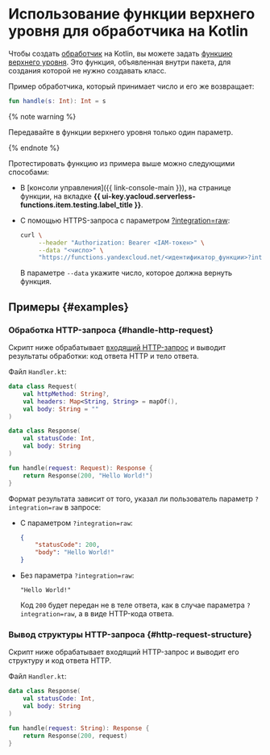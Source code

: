 # Использование функции верхнего уровня для обработчика на Kotlin

Чтобы создать [обработчик](../handler.md) на Kotlin, вы можете задать [функцию верхнего уровня](https://kotlinlang.org/docs/functions.html#function-scope). Это функция, объявленная внутри пакета, для создания которой не нужно создавать класс.

Пример обработчика, который принимает число и его же возвращает:

```kotlin
fun handle(s: Int): Int = s
```

{% note warning %}

Передавайте в функции верхнего уровня только один параметр.

{% endnote %}

Протестировать функцию из примера выше можно следующими способами:

* В [консоли управления]({{ link-console-main }}), на странице функции, на вкладке **{{ ui-key.yacloud.serverless-functions.item.testing.label_title }}**.
* С помощью HTTPS-запроса с параметром [?integration=raw](../../../concepts/function-invoke.md#http):

   ```bash
   curl \
        --header "Authorization: Bearer <IAM-тoкен>" \
        --data "<число>" \
        "https://functions.yandexcloud.net/<идентификатор_функции>?integration=raw"
   ```

   В параметре `--data` укажите число, которое должна вернуть функция.

## Примеры {#examples}

### Обработка HTTP-запроса {#handle-http-request}

Скрипт ниже обрабатывает [входящий HTTP-запрос](../../../concepts/function-invoke.md#http) и выводит результаты обработки: код ответа HTTP и тело ответа.

Файл `Handler.kt`:

```kotlin
data class Request(
    val httpMethod: String?,
    val headers: Map<String, String> = mapOf(),
    val body: String = ""
)

data class Response(
    val statusCode: Int,
    val body: String
)

fun handle(request: Request): Response {
    return Response(200, "Hello World!")
}
```

Формат результата зависит от того, указал ли пользователь параметр `?integration=raw` в запросе:

* С параметром `?integration=raw`:

    ```json
    {
        "statusCode": 200,
        "body": "Hello World!"
    }
    ```

* Без параметра `?integration=raw`:

    ```text
    "Hello World!"
    ```

    Код `200` будет передан не в теле ответа, как в случае параметра `?integration=raw`, а в виде HTTP-кода ответа.

### Вывод структуры HTTP-запроса {#http-request-structure}

Скрипт ниже обрабатывает входящий HTTP-запрос и выводит его структуру и код ответа HTTP.

Файл `Handler.kt`:

```kotlin
data class Response(
    val statusCode: Int,
    val body: String
)

fun handle(request: String): Response {
    return Response(200, request)
}
```
